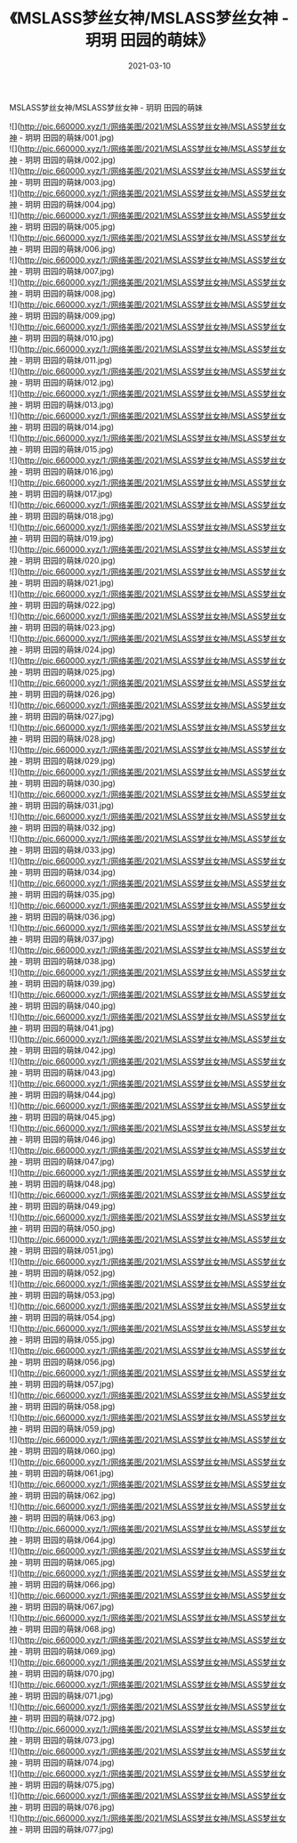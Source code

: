﻿---
layout: post
title:  《MSLASS梦丝女神/MSLASS梦丝女神 - 玥玥 田园的萌妹》
date:   2021-03-10
img: http://pic.660000.xyz/1:/网络美图/2021/MSLASS梦丝女神/MSLASS梦丝女神 - 玥玥 田园的萌妹/000.jpg
categories: [美女, 清纯, 唯美]
---

MSLASS梦丝女神/MSLASS梦丝女神 - 玥玥 田园的萌妹

 ![](http://pic.660000.xyz/1:/网络美图/2021/MSLASS梦丝女神/MSLASS梦丝女神 - 玥玥 田园的萌妹/001.jpg) <br>![](http://pic.660000.xyz/1:/网络美图/2021/MSLASS梦丝女神/MSLASS梦丝女神 - 玥玥 田园的萌妹/002.jpg) <br>![](http://pic.660000.xyz/1:/网络美图/2021/MSLASS梦丝女神/MSLASS梦丝女神 - 玥玥 田园的萌妹/003.jpg) <br>![](http://pic.660000.xyz/1:/网络美图/2021/MSLASS梦丝女神/MSLASS梦丝女神 - 玥玥 田园的萌妹/004.jpg) <br>![](http://pic.660000.xyz/1:/网络美图/2021/MSLASS梦丝女神/MSLASS梦丝女神 - 玥玥 田园的萌妹/005.jpg) <br>![](http://pic.660000.xyz/1:/网络美图/2021/MSLASS梦丝女神/MSLASS梦丝女神 - 玥玥 田园的萌妹/006.jpg) <br>![](http://pic.660000.xyz/1:/网络美图/2021/MSLASS梦丝女神/MSLASS梦丝女神 - 玥玥 田园的萌妹/007.jpg) <br>![](http://pic.660000.xyz/1:/网络美图/2021/MSLASS梦丝女神/MSLASS梦丝女神 - 玥玥 田园的萌妹/008.jpg) <br>![](http://pic.660000.xyz/1:/网络美图/2021/MSLASS梦丝女神/MSLASS梦丝女神 - 玥玥 田园的萌妹/009.jpg) <br>![](http://pic.660000.xyz/1:/网络美图/2021/MSLASS梦丝女神/MSLASS梦丝女神 - 玥玥 田园的萌妹/010.jpg) <br>![](http://pic.660000.xyz/1:/网络美图/2021/MSLASS梦丝女神/MSLASS梦丝女神 - 玥玥 田园的萌妹/011.jpg) <br>![](http://pic.660000.xyz/1:/网络美图/2021/MSLASS梦丝女神/MSLASS梦丝女神 - 玥玥 田园的萌妹/012.jpg) <br>![](http://pic.660000.xyz/1:/网络美图/2021/MSLASS梦丝女神/MSLASS梦丝女神 - 玥玥 田园的萌妹/013.jpg) <br>![](http://pic.660000.xyz/1:/网络美图/2021/MSLASS梦丝女神/MSLASS梦丝女神 - 玥玥 田园的萌妹/014.jpg) <br>![](http://pic.660000.xyz/1:/网络美图/2021/MSLASS梦丝女神/MSLASS梦丝女神 - 玥玥 田园的萌妹/015.jpg) <br>![](http://pic.660000.xyz/1:/网络美图/2021/MSLASS梦丝女神/MSLASS梦丝女神 - 玥玥 田园的萌妹/016.jpg) <br>![](http://pic.660000.xyz/1:/网络美图/2021/MSLASS梦丝女神/MSLASS梦丝女神 - 玥玥 田园的萌妹/017.jpg) <br>![](http://pic.660000.xyz/1:/网络美图/2021/MSLASS梦丝女神/MSLASS梦丝女神 - 玥玥 田园的萌妹/018.jpg) <br>![](http://pic.660000.xyz/1:/网络美图/2021/MSLASS梦丝女神/MSLASS梦丝女神 - 玥玥 田园的萌妹/019.jpg) <br>![](http://pic.660000.xyz/1:/网络美图/2021/MSLASS梦丝女神/MSLASS梦丝女神 - 玥玥 田园的萌妹/020.jpg) <br>![](http://pic.660000.xyz/1:/网络美图/2021/MSLASS梦丝女神/MSLASS梦丝女神 - 玥玥 田园的萌妹/021.jpg) <br>![](http://pic.660000.xyz/1:/网络美图/2021/MSLASS梦丝女神/MSLASS梦丝女神 - 玥玥 田园的萌妹/022.jpg) <br>![](http://pic.660000.xyz/1:/网络美图/2021/MSLASS梦丝女神/MSLASS梦丝女神 - 玥玥 田园的萌妹/023.jpg) <br>![](http://pic.660000.xyz/1:/网络美图/2021/MSLASS梦丝女神/MSLASS梦丝女神 - 玥玥 田园的萌妹/024.jpg) <br>![](http://pic.660000.xyz/1:/网络美图/2021/MSLASS梦丝女神/MSLASS梦丝女神 - 玥玥 田园的萌妹/025.jpg) <br>![](http://pic.660000.xyz/1:/网络美图/2021/MSLASS梦丝女神/MSLASS梦丝女神 - 玥玥 田园的萌妹/026.jpg) <br>![](http://pic.660000.xyz/1:/网络美图/2021/MSLASS梦丝女神/MSLASS梦丝女神 - 玥玥 田园的萌妹/027.jpg) <br>![](http://pic.660000.xyz/1:/网络美图/2021/MSLASS梦丝女神/MSLASS梦丝女神 - 玥玥 田园的萌妹/028.jpg) <br>![](http://pic.660000.xyz/1:/网络美图/2021/MSLASS梦丝女神/MSLASS梦丝女神 - 玥玥 田园的萌妹/029.jpg) <br>![](http://pic.660000.xyz/1:/网络美图/2021/MSLASS梦丝女神/MSLASS梦丝女神 - 玥玥 田园的萌妹/030.jpg) <br>![](http://pic.660000.xyz/1:/网络美图/2021/MSLASS梦丝女神/MSLASS梦丝女神 - 玥玥 田园的萌妹/031.jpg) <br>![](http://pic.660000.xyz/1:/网络美图/2021/MSLASS梦丝女神/MSLASS梦丝女神 - 玥玥 田园的萌妹/032.jpg) <br>![](http://pic.660000.xyz/1:/网络美图/2021/MSLASS梦丝女神/MSLASS梦丝女神 - 玥玥 田园的萌妹/033.jpg) <br>![](http://pic.660000.xyz/1:/网络美图/2021/MSLASS梦丝女神/MSLASS梦丝女神 - 玥玥 田园的萌妹/034.jpg) <br>![](http://pic.660000.xyz/1:/网络美图/2021/MSLASS梦丝女神/MSLASS梦丝女神 - 玥玥 田园的萌妹/035.jpg) <br>![](http://pic.660000.xyz/1:/网络美图/2021/MSLASS梦丝女神/MSLASS梦丝女神 - 玥玥 田园的萌妹/036.jpg) <br>![](http://pic.660000.xyz/1:/网络美图/2021/MSLASS梦丝女神/MSLASS梦丝女神 - 玥玥 田园的萌妹/037.jpg) <br>![](http://pic.660000.xyz/1:/网络美图/2021/MSLASS梦丝女神/MSLASS梦丝女神 - 玥玥 田园的萌妹/038.jpg) <br>![](http://pic.660000.xyz/1:/网络美图/2021/MSLASS梦丝女神/MSLASS梦丝女神 - 玥玥 田园的萌妹/039.jpg) <br>![](http://pic.660000.xyz/1:/网络美图/2021/MSLASS梦丝女神/MSLASS梦丝女神 - 玥玥 田园的萌妹/040.jpg) <br>![](http://pic.660000.xyz/1:/网络美图/2021/MSLASS梦丝女神/MSLASS梦丝女神 - 玥玥 田园的萌妹/041.jpg) <br>![](http://pic.660000.xyz/1:/网络美图/2021/MSLASS梦丝女神/MSLASS梦丝女神 - 玥玥 田园的萌妹/042.jpg) <br>![](http://pic.660000.xyz/1:/网络美图/2021/MSLASS梦丝女神/MSLASS梦丝女神 - 玥玥 田园的萌妹/043.jpg) <br>![](http://pic.660000.xyz/1:/网络美图/2021/MSLASS梦丝女神/MSLASS梦丝女神 - 玥玥 田园的萌妹/044.jpg) <br>![](http://pic.660000.xyz/1:/网络美图/2021/MSLASS梦丝女神/MSLASS梦丝女神 - 玥玥 田园的萌妹/045.jpg) <br>![](http://pic.660000.xyz/1:/网络美图/2021/MSLASS梦丝女神/MSLASS梦丝女神 - 玥玥 田园的萌妹/046.jpg) <br>![](http://pic.660000.xyz/1:/网络美图/2021/MSLASS梦丝女神/MSLASS梦丝女神 - 玥玥 田园的萌妹/047.jpg) <br>![](http://pic.660000.xyz/1:/网络美图/2021/MSLASS梦丝女神/MSLASS梦丝女神 - 玥玥 田园的萌妹/048.jpg) <br>![](http://pic.660000.xyz/1:/网络美图/2021/MSLASS梦丝女神/MSLASS梦丝女神 - 玥玥 田园的萌妹/049.jpg) <br>![](http://pic.660000.xyz/1:/网络美图/2021/MSLASS梦丝女神/MSLASS梦丝女神 - 玥玥 田园的萌妹/050.jpg) <br>![](http://pic.660000.xyz/1:/网络美图/2021/MSLASS梦丝女神/MSLASS梦丝女神 - 玥玥 田园的萌妹/051.jpg) <br>![](http://pic.660000.xyz/1:/网络美图/2021/MSLASS梦丝女神/MSLASS梦丝女神 - 玥玥 田园的萌妹/052.jpg) <br>![](http://pic.660000.xyz/1:/网络美图/2021/MSLASS梦丝女神/MSLASS梦丝女神 - 玥玥 田园的萌妹/053.jpg) <br>![](http://pic.660000.xyz/1:/网络美图/2021/MSLASS梦丝女神/MSLASS梦丝女神 - 玥玥 田园的萌妹/054.jpg) <br>![](http://pic.660000.xyz/1:/网络美图/2021/MSLASS梦丝女神/MSLASS梦丝女神 - 玥玥 田园的萌妹/055.jpg) <br>![](http://pic.660000.xyz/1:/网络美图/2021/MSLASS梦丝女神/MSLASS梦丝女神 - 玥玥 田园的萌妹/056.jpg) <br>![](http://pic.660000.xyz/1:/网络美图/2021/MSLASS梦丝女神/MSLASS梦丝女神 - 玥玥 田园的萌妹/057.jpg) <br>![](http://pic.660000.xyz/1:/网络美图/2021/MSLASS梦丝女神/MSLASS梦丝女神 - 玥玥 田园的萌妹/058.jpg) <br>![](http://pic.660000.xyz/1:/网络美图/2021/MSLASS梦丝女神/MSLASS梦丝女神 - 玥玥 田园的萌妹/059.jpg) <br>![](http://pic.660000.xyz/1:/网络美图/2021/MSLASS梦丝女神/MSLASS梦丝女神 - 玥玥 田园的萌妹/060.jpg) <br>![](http://pic.660000.xyz/1:/网络美图/2021/MSLASS梦丝女神/MSLASS梦丝女神 - 玥玥 田园的萌妹/061.jpg) <br>![](http://pic.660000.xyz/1:/网络美图/2021/MSLASS梦丝女神/MSLASS梦丝女神 - 玥玥 田园的萌妹/062.jpg) <br>![](http://pic.660000.xyz/1:/网络美图/2021/MSLASS梦丝女神/MSLASS梦丝女神 - 玥玥 田园的萌妹/063.jpg) <br>![](http://pic.660000.xyz/1:/网络美图/2021/MSLASS梦丝女神/MSLASS梦丝女神 - 玥玥 田园的萌妹/064.jpg) <br>![](http://pic.660000.xyz/1:/网络美图/2021/MSLASS梦丝女神/MSLASS梦丝女神 - 玥玥 田园的萌妹/065.jpg) <br>![](http://pic.660000.xyz/1:/网络美图/2021/MSLASS梦丝女神/MSLASS梦丝女神 - 玥玥 田园的萌妹/066.jpg) <br>![](http://pic.660000.xyz/1:/网络美图/2021/MSLASS梦丝女神/MSLASS梦丝女神 - 玥玥 田园的萌妹/067.jpg) <br>![](http://pic.660000.xyz/1:/网络美图/2021/MSLASS梦丝女神/MSLASS梦丝女神 - 玥玥 田园的萌妹/068.jpg) <br>![](http://pic.660000.xyz/1:/网络美图/2021/MSLASS梦丝女神/MSLASS梦丝女神 - 玥玥 田园的萌妹/069.jpg) <br>![](http://pic.660000.xyz/1:/网络美图/2021/MSLASS梦丝女神/MSLASS梦丝女神 - 玥玥 田园的萌妹/070.jpg) <br>![](http://pic.660000.xyz/1:/网络美图/2021/MSLASS梦丝女神/MSLASS梦丝女神 - 玥玥 田园的萌妹/071.jpg) <br>![](http://pic.660000.xyz/1:/网络美图/2021/MSLASS梦丝女神/MSLASS梦丝女神 - 玥玥 田园的萌妹/072.jpg) <br>![](http://pic.660000.xyz/1:/网络美图/2021/MSLASS梦丝女神/MSLASS梦丝女神 - 玥玥 田园的萌妹/073.jpg) <br>![](http://pic.660000.xyz/1:/网络美图/2021/MSLASS梦丝女神/MSLASS梦丝女神 - 玥玥 田园的萌妹/074.jpg) <br>![](http://pic.660000.xyz/1:/网络美图/2021/MSLASS梦丝女神/MSLASS梦丝女神 - 玥玥 田园的萌妹/075.jpg) <br>![](http://pic.660000.xyz/1:/网络美图/2021/MSLASS梦丝女神/MSLASS梦丝女神 - 玥玥 田园的萌妹/076.jpg) <br>![](http://pic.660000.xyz/1:/网络美图/2021/MSLASS梦丝女神/MSLASS梦丝女神 - 玥玥 田园的萌妹/077.jpg) <br>
